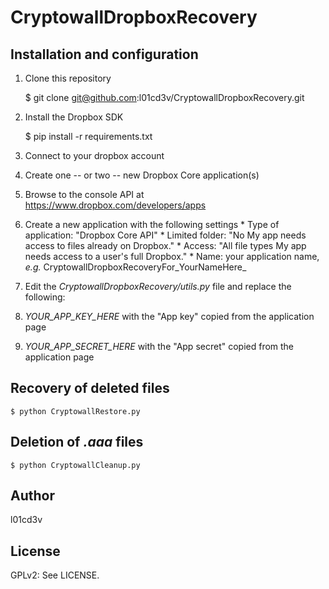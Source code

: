 CryptowallDropboxRecovery
=========================

## Installation and configuration

1. Clone this repository

	$ git clone git@github.com:l01cd3v/CryptowallDropboxRecovery.git

1. Install the Dropbox SDK

    $ pip install -r requirements.txt

1. Connect to your dropbox account
1. Create one -- or two -- new Dropbox Core application(s)
  1. Browse to the console API at https://www.dropbox.com/developers/apps
  1. Create a new application with the following settings
    * Type of application: "Dropbox Core API"
    * Limited folder: "No My app needs access to files already on Dropbox."
    * Access: "All file types My app needs access to a user's full Dropbox."
    * Name: your application name, _e.g._ CryptowallDropboxRecoveryFor_YourNameHere_
1. Edit the _CryptowallDropboxRecovery/utils.py_ file and replace the following:
  1. _YOUR\_APP\_KEY\_HERE_ with the "App key" copied from the application page
  1. _YOUR\_APP\_SECRET\_HERE_ with the "App secret" copied from the application page

## Recovery of deleted files

    $ python CryptowallRestore.py  

## Deletion of _.aaa_ files

    $ python CryptowallCleanup.py

## Author

l01cd3v

## License

GPLv2: See LICENSE.
